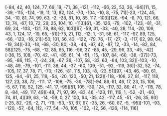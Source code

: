 [-84, 42, 40, 124, 77, 69, 18, -71, 38, -121, -112, -66, 22, 53, 36, -64][11, 15, -39, -115, -124, -19, 11, 13, 82, 124, -70, -104, -10, 8, -75, 71][-23, -124, 45, 34, -10, 81, 74, 99, 63, -2, -28, 81, 10, 85, 117, -103][126, -94, -8, 70, 121, 66, 13, 74, -67, 13, 72, 29, 25, 104, 10, -113][61, -35, 126, -79, -102, -123, -81, -31, 69, 24, -103, -121, 78, 98, 62, 103][67, -59, 31, -33, -40, 28, 114, -20, 109, 43, 1, 124, 17, -19, 65, -51][-75, 21, 112, -12, 1, -31, 58, 61, -117, -97, 89, 125, -66, -123, -16, 21][-50, 101, 56, 43, -122, -79, 76, -17, -27, -3, -117, 62, 98, 64, -19, 34][-33, -18, -68, -30, 80, -38, -44, -97, 42, -87, 12, -33, -14, -82, 84, 58][125, -75, -68, -12, 85, 65, 116, -96, 37, -85, 45, -29, 96, 33, -45, -42][-36, 15, 108, -70, 42, -41, -85, 61, 14, -51, -15, -107, 84, -60, -38, -37][-73, -95, -86, 115, -7, -24, 28, -67, 36, -107, 58, -33, 63, -64, 103, 32][-103, -10, -48, 49, -79, -101, -111, 38, 44, -37, -60, 109, -51, -92, -119, 36][-32, 52, -74, -105, 17, 37, 78, 71, -70, -126, -81, 115, 103, -8, -23, 51][97, -43, 46, -80, 61, 125, -64, -61, 25, 118, -54, -20, 120, -50, 21, 122][-118, -108, 27, 81, -117, 118, 127, 23, 38, 72, -111, 17, -108, -75, -39, -78][-94, 89, 61, 46, 17, 23, 15, 106, -5, 67, 116, 52, 125, -41, 17, -95][51, 105, -39, 124, -117, 32, 89, 41, -7, -115, 78, 8, -84, -49, 117, 49][-48, 71, 97, 99, -83, 46, -123, 111, 119, 1, -52, -21, -60, 74, 81, 4][39, 63, -14, -59, 0, 27, 100, 64, -35, 42, -117, 45, -51, -26, 35, 93][-25, 82, -26, -2, 71, -79, -53, -57, 67, 67, -35, 26, -60, 87, -5, -95][-101, -93, -120, -57, -64, 112, -77, 54, -76, 105, -102, -12, 56, -126, -114, 116]
